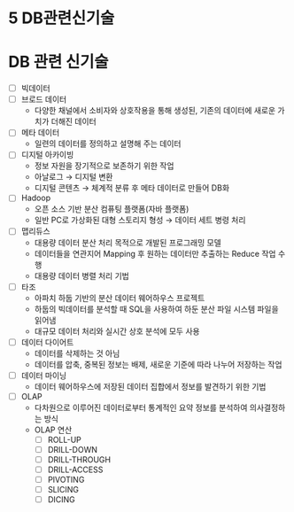 # 5 DB관련신기술

# DB 관련 신기술

- [ ]  빅데이터
- [ ]  브로드 데이터
    - 다양한 채널에서 소비자와 상호작용을 통해 생성된, 기존의 데이터에 새로운 가치가 더해진 데이터
- [ ]  메타 데이터
    - 일련의 데이터를 정의하고 설명해 주는 데이터
- [ ]  디지털 아카이빙
    - 정보 자원을 장기적으로 보존하기 위한 작업
    - 아날로그 → 디지털 변환
    - 디지털 콘텐츠 → 체계적 분류 후 메타 데이터로 만들어 DB화
- [ ]  Hadoop
    - 오픈 소스 기반 분산 컴퓨팅 플랫폼(자바 플랫폼)
    - 일반 PC로 가상화된 대형 스토리지 형성 → 데이터 세트 병령 처리
- [ ]  맵리듀스
    - 대용량 데이터 분산 처리 목적으로 개발된 프로그래밍 모델
    - 데이터들을 연관지어 Mapping 후 원하는 데이터만 추출하는 Reduce 작업 수행
    - 대용량 데이터 병렬 처리 기법
- [ ]  타조
    - 아파치 하둡 기반의 분산 데이터 웨어하우스 프로젝트
    - 하둡의 빅데이터를 분석할 때 SQL을 사용하여 하둔 분산 파일 시스템 파일을 읽어냄
    - 대규모 데이터 처리와 실시간 상호 분석에 모두 사용
- [ ]  데이터 다이어트
    - 데이터를 삭제하는 것 아님
    - 데이터를 압축, 중복된 정보는 배제, 새로운 기준에 따라 나누어 저장하는 작업
- [ ]  데이터 마이닝
    - 데이터 웨어하우스에 저장된 데이터 집합에서 정보를 발견하기 위한 기법
- [ ]  OLAP
    - 다차원으로 이루어진 데이터로부터 통계적인 요약 정보를 분석하여 의사결정하는 방식
    - OLAP 연산
        - [ ]  ROLL-UP
        - [ ]  DRILL-DOWN
        - [ ]  DRILL-THROUGH
        - [ ]  DRILL-ACCESS
        - [ ]  PIVOTING
        - [ ]  SLICING
        - [ ]  DICING